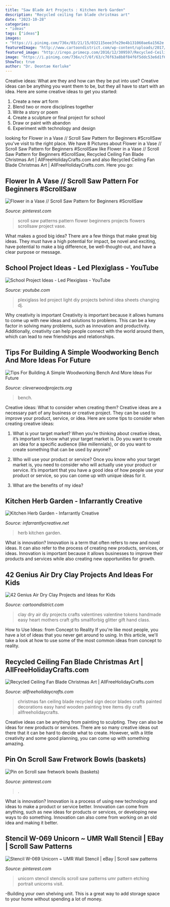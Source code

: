 ```yaml
---
title: "Saw Blade Art Projects : Kitchen Herb Garden"
description: "Recycled ceiling fan blade christmas art"
date: "2023-10-28"
categories:
- "ideas"
tags: ["ideas"]
images:
- "https://i.pinimg.com/736x/03/21/15/032115eee3fe29e4b131060ae6a1562e.jpg"
featuredImage: "http://www.cartoondistrict.com/wp-content/uploads/2017/07/Air-Dry-Clay-Projects-and-Ideas-for-Kids28.jpg"
featured_image: "http://irepo.primecp.com/2016/12/309597/Recycled-Ceiling-Fan-Blade-Christmas-Art_Large500_ID-1989435.jpg?v=1989435"
image: "https://i.pinimg.com/736x/c7/6f/63/c76f63a8b8f84f6f5ddc53e6d1f669f0.jpg"
ShowToc: true
author: "Dr. Deontae Kerluke"
---
```



Creative ideas: What are they and how can they be put into use?
Creative ideas can be anything you want them to be, but they all have to start with an idea. Here are some creative ideas to get you started: 
1. Create a new art form 
2. Blend two or more disciplines together 
3. Write a story or poem 
4. Create a sculpture or final project for school 
5. Draw or paint with abandon 
6. Experiment with technology and design 

	

		
looking for Flower in a Vase // Scroll Saw Pattern for Beginners #ScrollSaw you've visit to the right place. We have 8 Pictures about Flower in a Vase // Scroll Saw Pattern for Beginners #ScrollSaw like Flower in a Vase // Scroll Saw Pattern for Beginners #ScrollSaw, Recycled Ceiling Fan Blade Christmas Art | AllFreeHolidayCrafts.com and also Recycled Ceiling Fan Blade Christmas Art | AllFreeHolidayCrafts.com. Here you go:
		
    
## Flower In A Vase // Scroll Saw Pattern For Beginners #ScrollSaw

<img loading=lazy src="https://i.pinimg.com/736x/03/21/15/032115eee3fe29e4b131060ae6a1562e.jpg" onerror="this.onerror=null;this.src='https://tse2.mm.bing.net/th?id=OIP.80dVKAJYnG9YBHTwTSuc7AHaEK&amp;pid=15.1';" alt="Flower in a Vase // Scroll Saw Pattern for Beginners #ScrollSaw">

_Source: pinterest.com_

>scroll saw patterns pattern flower beginners projects flowers scrollsaw project vase. 

	

What makes a good big idea?
There are a few things that make great big ideas. They must have a high potential for impact, be novel and exciting, have potential to make a big difference, be well-thought-out, and have a clear purpose or message.

    
## School Project Ideas - Led Plexiglass - YouTube

<img loading=lazy src="http://i1.ytimg.com/vi/s7TlxB3xwdg/maxresdefault.jpg" onerror="this.onerror=null;this.src='https://tse2.mm.bing.net/th?id=OIP.zaz7W2tyGyO5CoTdftSyDAHaEK&amp;pid=15.1';" alt="School Project Ideas - Led Plexiglass - YouTube">

_Source: youtube.com_

>plexiglass led project light diy projects behind idea sheets changing dj. 

	

Why creativity is important
Creativity is important because it allows humans to come up with new ideas and solutions to problems. This can be a key factor in solving many problems, such as innovation and productivity. Additionally, creativity can help people connect with the world around them, which can lead to new friendships and relationships.

    
## Tips For Building A Simple Woodworking Bench And More Ideas For Future

<img loading=lazy src="https://cleverwoodprojects.org/wp-content/uploads/2017/03/22395-02-1000.jpg" onerror="this.onerror=null;this.src='https://tse2.mm.bing.net/th?id=OIP.dl5qOwdwFwljTxy92jJCZQHaHa&amp;pid=15.1';" alt="Tips For Building A Simple Woodworking Bench And More Ideas For Future">

_Source: cleverwoodprojects.org_

>bench. 

	

Creative ideas: What to consider when creating them?
Creative ideas are a necessary part of any business or creative project. They can be used to improve your product, service, or idea. Here are some tips to consider when creating creative ideas:
1. What is your target market? When you’re thinking about creative ideas, it’s important to know what your target market is. Do you want to create an idea for a specific audience (like millennials), or do you want to create something that can be used by anyone?

2. Who will use your product or service? Once you know who your target market is, you need to consider who will actually use your product or service. It’s important that you have a good idea of how people use your product or service, so you can come up with unique ideas for it.

3. What are the benefits of my idea?

    
## Kitchen Herb Garden - Infarrantly Creative

<img loading=lazy src="https://www.infarrantlycreative.net/wp-content/uploads/2013/06/TieredKitchenHerbGardencopy_thumb_thumb11.png" onerror="this.onerror=null;this.src='https://tse1.mm.bing.net/th?id=OIP.Vx3CN-kMCXPsrP4ane8vIQHaLG&amp;pid=15.1';" alt="Kitchen Herb Garden - Infarrantly Creative">

_Source: infarrantlycreative.net_

>herb kitchen garden. 

	

What is innovation?
Innovation is a term that often refers to new and novel ideas. It can also refer to the process of creating new products, services, or ideas. Innovation is important because it allows businesses to improve their products and services while also creating new opportunities for growth.

    
## 42 Genius Air Dry Clay Projects And Ideas For Kids

<img loading=lazy src="http://www.cartoondistrict.com/wp-content/uploads/2017/07/Air-Dry-Clay-Projects-and-Ideas-for-Kids28.jpg" onerror="this.onerror=null;this.src='https://tse4.mm.bing.net/th?id=OIP.y0LlyirVXA_XQB268xrGswCdGM&amp;pid=15.1';" alt="42 Genius Air Dry Clay Projects and Ideas for Kids">

_Source: cartoondistrict.com_

>clay dry air diy projects crafts valentines valentine tokens handmade easy heart mothers craft gifts smallforbig glitter gift hand class. 

	

How to Use Ideas: from Concept to Reality
If you're like most people, you have a lot of ideas that you never get around to using. In this article, we'll take a look at how to use some of the most common ideas from concept to reality.

    
## Recycled Ceiling Fan Blade Christmas Art | AllFreeHolidayCrafts.com

<img loading=lazy src="http://irepo.primecp.com/2016/12/309597/Recycled-Ceiling-Fan-Blade-Christmas-Art_Large500_ID-1989435.jpg?v=1989435" onerror="this.onerror=null;this.src='https://tse1.mm.bing.net/th?id=OIP.sO1LOnzdN-T7vcJOUDw4AQHaLq&amp;pid=15.1';" alt="Recycled Ceiling Fan Blade Christmas Art | AllFreeHolidayCrafts.com">

_Source: allfreeholidaycrafts.com_

>christmas fan ceiling blade recycled sign decor blades crafts painted decorations easy hand wooden painting tree items diy craft allfreeholidaycrafts. 

	

Creative ideas can be anything from painting to sculpting. They can also be ideas for new products or services. There are so many creative ideas out there that it can be hard to decide what to create. However, with a little creativity and some good planning, you can come up with something amazing.

    
## Pin On Scroll Saw Fretwork Bowls (baskets)

<img loading=lazy src="https://i.pinimg.com/736x/c7/6f/63/c76f63a8b8f84f6f5ddc53e6d1f669f0.jpg" onerror="this.onerror=null;this.src='https://tse2.mm.bing.net/th?id=OIP.eZL48hlrsB50LGwswuBr6wHaFj&amp;pid=15.1';" alt="Pin on Scroll saw fretwork bowls (baskets)">

_Source: pinterest.com_

>. 

	

What is innovation?
Innovation is a process of using new technology and ideas to make a product or service better. Innovation can come from anything, such as new ideas for products or services, or developing new ways to do something. Innovation can also come from working on an old idea and making it better.

    
## Stencil W-069 Unicorn ~ UMR Wall Stencil | EBay | Scroll Saw Patterns

<img loading=lazy src="https://i.pinimg.com/736x/18/eb/35/18eb3598873bb66b2f315ce08194dd90.jpg" onerror="this.onerror=null;this.src='https://tse1.mm.bing.net/th?id=OIP.3iFHJC9eGkfs4EBuORaH8QHaKe&amp;pid=15.1';" alt="Stencil W-069 Unicorn ~ UMR Wall Stencil | eBay | Scroll saw patterns">

_Source: pinterest.com_

>unicorn stencil stencils scroll saw patterns umr pattern etching portrait unicorns visit. 

	

-Building your own shelving unit. This is a great way to add storage space to your home without spending a lot of money.

